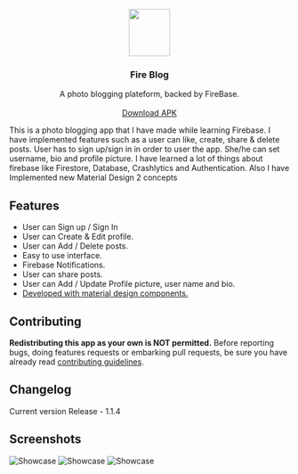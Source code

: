 <p align="center">
  <a href="https://github.com/neelkanthjdabhi/Fire-Blog">
    <img src="https://raw.githubusercontent.com/neelkanthjdabhi/Fire-Blog/master/fireblog_icon.png" width=74.34 height=85>
  </a>

  <h3 align="center">Fire Blog</h3>

  <p align="center">
    A photo blogging plateform, backed by FireBase.
    <br>
    <br>
    <a href="https://drive.google.com/file/d/1L4fXrQdckaR79K85od65bMVpbCfWHl4-/view?usp=sharing">Download APK</a>
  </p>
</p>

This is a photo blogging app that I have made while learning Firebase. I
have implemented features such as a user can like, create, share & delete
posts. User has to sign up/sign in in order to user the app. She/he can set
username, bio and profile picture. I have learned a lot of things about
firebase like Firestore, Database, Crashlytics and Authentication. Also I
have Implemented new Material Design 2 concepts



<a name="features"></a>
## Features
- User can Sign up / Sign In
- User can Create & Edit profile.
- User can Add / Delete posts.
- Easy to use interface.
- Firebase Notifications.
- User can share posts.
- User can Add / Update Profile picture, user name and bio.
- [Developed with material design components.](https://github.com/material-components/material-components-android)

<a name="contributing"></a>
## Contributing
**Redistributing this app as your own is NOT permitted.**
Before reporting bugs, doing features requests or embarking pull requests, be sure you have already read [contributing guidelines](https://github.com/neelkanthjdabhi/Fire-Blog/blob/master/CONTRIBUTING.md).

<a name="changelog"></a>
## Changelog
Current version
Release - 1.1.4


<a name="screenshots"></a>
## Screenshots
![Showcase](https://raw.githubusercontent.com/neelkanthjdabhi/Fire-Blog/master/fireblog_showcase1.png)
![Showcase](https://raw.githubusercontent.com/neelkanthjdabhi/Fire-Blog/master/fireblog_showcase2.png)
![Showcase](https://raw.githubusercontent.com/neelkanthjdabhi/Fire-Blog/master/fireblog_showcase3.png)
